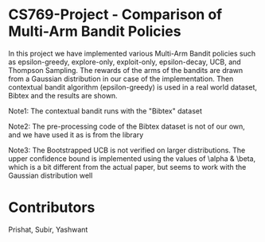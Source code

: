 # CS769-Project - Comparison of Multi-Arm Bandit Policies

In this project we have implemented various Multi-Arm Bandit policies such as epsilon-greedy, explore-only, exploit-only, epsilon-decay, UCB, and Thompson Sampling. The rewards of the arms of the bandits are drawn from a Gaussian distribution in our case of the implementation. Then contextual bandit algorithm (epsilon-greedy) is used in a real world dataset, Bibtex and the results are shown. 

Note1: The contextual bandit runs with the "Bibtex" dataset

Note2: The pre-processing code of the Bibtex dataset is not of our own, and we have used it as is from the library

Note3: The Bootstrapped UCB is not verified on larger distributions. 
The upper confidence bound is implemented using the values of \alpha & \beta, which is a bit different from the actual paper, but seems to work with the Gaussian distribution well

# Contributors

Prishat, Subir, Yashwant
